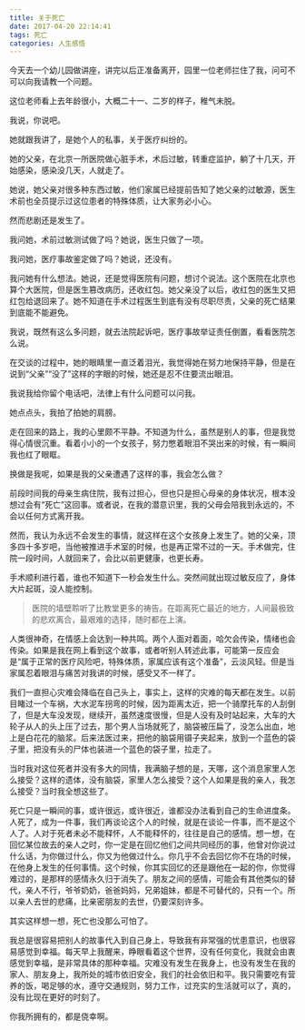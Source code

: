 ```yaml
---
title: 关于死亡
date: 2017-04-20 22:14:41
tags: 死亡
categories: 人生感悟
---
```


今天去一个幼儿园做讲座，讲完以后正准备离开，园里一位老师拦住了我，问可不可以向我请教一个问题。

这位老师看上去年龄很小，大概二十一、二岁的样子，稚气未脱。

我说，你说吧。

她就跟我讲了，是她个人的私事，关于医疗纠纷的。

她的父亲，在北京一所医院做心脏手术，术后过敏，转重症监护，躺了十几天，开始感染，感染没几天，人就走了。

<!-- more -->

她说，她父亲对很多种东西过敏，他们家属已经提前告知了她父亲的过敏源，医生术前也全员提示过这位患者的特殊体质，让大家务必小心。

然而悲剧还是发生了。

我问她，术前过敏测试做了吗？她说，医生只做了一项。

我问她，医疗事故鉴定做了吗？她说，还没有。

我问她有什么想法。她说，还是觉得医院有问题，想讨个说法。这个医院在北京也算个大医院，但是医生篡改病历，还收红包。她父亲没了以后，收红包的医生又把红包给退回来了。她不知道在手术过程医生到底有没有尽职尽责，父亲的死亡结果到底能不能避免。

我说，既然有这么多问题，就去法院起诉吧，医疗事故举证责任倒置，看看医院怎么说。

在交谈的过程中，她的眼睛里一直泛着泪光，我觉得她在努力地保持平静，但是在说到“父亲”“没了”这样的字眼的时候，她还是忍不住要流出眼泪。

我说我给你留个电话吧，法律上有什么问题可以问我。

她点点头，我拍了拍她的肩膀。

走在回来的路上，我的心里颇不平静。不知道为什么，虽然是别人的事，但是我觉得心情很沉重。看着小小的一个女孩子，努力憋着眼泪不哭出来的时候，有一瞬间我也红了眼眶。

换做是我呢，如果是我的父亲遭遇了这样的事，我会怎么做？

前段时间我的母亲生病住院，我有过担心，但也只是担心母亲的身体状况，根本没想过会有“死亡”这回事。或者说，在我的潜意识里，我的父母会陪我到永远的，不会以任何方式离开我。

然而，我认为永远不会发生的事情，就这样在这个女孩身上发生了。她的父亲，顶多四十多岁吧，当他被推进手术室的时候，也是再正常不过的一天。手术做完，住院一段时间，人就回来了，会比以前更健康，也更长寿。

手术顺利进行着，谁也不知道下一秒会发生什么。突然间就出现过敏反应了，身体大片起斑，没人能控制。

> 医院的墙壁聆听了比教堂更多的祷告。在距离死亡最近的地方，人间最极致的悲欢离合，最艰难的选择，随时都在上演。

人类很神奇，在情感上会达到一种共鸣。两个人面对着面，哈欠会传染，情绪也会传染。如果是我在网上看到这个故事，或者听别人转述此事，可能第一反应会是“属于正常的医疗风险吧，特殊体质，家属应该有这个准备”，云淡风轻。但是当家属忍着眼泪与痛苦对我讲的时候，感受又不一样了。

我们一直担心灾难会降临在自己头上，事实上，这样的灾难的每天都在发生。以前目睹过一个车祸，大水泥车拐弯的时候，因为距离太近，把一个骑摩托车的人刮倒了，但是大车没发现，继续开，虽然速度很慢，但是人没有及时站起来，大车的大轮子从人的头上压了过去，那个男人当场就死了，脑袋被压扁了，没怎么出血，地上是白花花的脑浆。后来法医过来，把他的脑袋用镊子夹起来，放到一个蓝色的袋子里，把没有头的尸体也装进一个蓝色的袋子里，拉走了。

当时我对这位死者并没有多大的同情，我满脑子想的是，天哪，这个消息家里人怎么接受？这样的遗体，没有脑袋，家里人怎么接受？这个人如果是我的亲人，我怎么接受？当时我全想这些了。

死亡只是一瞬间的事，或许很远，或许很近，谁都没办法看到自己的生命进度条。人死了，成为一件事，我们再谈论这个人的时候，就是在谈论一件事，而不是这个人了。人对于死者未必不能释怀，人不能释怀的，往往是自己的感情。想一想，在回忆某位故去的亲人之时，你一定是在回忆他们之间共同经历的事，他曾对你说过什么话，为你做过什么，你又为他做过什么。你几乎不会去回忆你不在场的时候，在他身上发生的任何事情。这个时候，你其实回忆的还是跟他在一起的你，你觉得难过的，是那样的感情永久归于消失了。朋友之间的感情，可能会有其他类似的替代，亲人不行，爷爷奶奶，爸爸妈妈，兄弟姐妹，都是不可替代的，只有一个。所以亲人去世的悲痛，比亲密朋友的去世，仍要深刻许多。

其实这样想一想，死亡也没那么可怕了。

我总是很容易把别人的故事代入到自己身上，导致我有非常强的忧患意识，也很容易感觉到幸福。每天早上我醒来，睁眼看着这个世界，没有任何变化，我就会由衷感觉到幸福，是非常具体的那种幸福。灾难没有发生在我身上，也没有发生在我的家人、朋友身上，我所处的城市依旧安全，我们的社会依旧和平。我只需要吃有营养的饭，喝足够的水，遵守交通规则，努力工作，过充实的生活就可以了，真的，没有比现在更好的时刻了。

你我所拥有的，都是侥幸啊。
